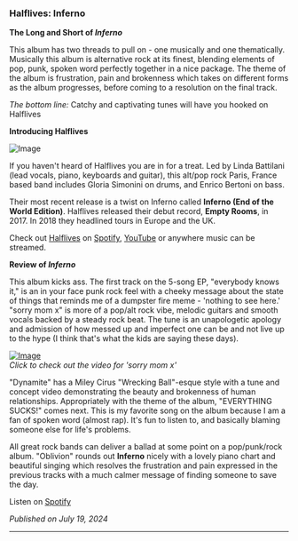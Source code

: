 ### Halflives: Inferno

**The Long and Short of _Inferno_**

This album has two threads to pull on - one musically and one thematically.
Musically this album is alternative rock at its finest, blending elements of pop, punk, spoken word perfectly together in a nice package.
The theme of the album is frustration, pain and brokenness which takes on different forms as the album progresses, before coming to a resolution on the final track.

_The bottom line:_ Catchy and captivating tunes will have you hooked on Halflives

**Introducing Halflives**

![Image](https://static.wixstatic.com/media/5e9492_162e4353cea942519cda28d2519b70c6~mv2.jpg/v1/fill/w_1123,h_749,al_c,q_85,usm_0.66_1.00_0.01,enc_auto/5e9492_162e4353cea942519cda28d2519b70c6~mv2.jpg)

If you haven't heard of Halflives you are in for a treat. Led by Linda Battilani (lead vocals, piano, keyboards and guitar), this alt/pop rock Paris, France based band includes Gloria Simonini on drums, and Enrico Bertoni on bass.

Their most recent release is a twist on Inferno called **Inferno (End of the World Edition)**. Halflives released their debut record, **Empty Rooms**, in 2017. In 2018 they headlined tours in Europe and the UK.

Check out [Halflives]() on [Spotify](https://open.spotify.com/artist/4er5NZNuc83Cev96LA28ID?si=kNHttl3PQw2ukigYgDGzGA), [YouTube](https://youtube.com/@wehavehalflives?si=FZfJA8E_yichr4Ma) or anywhere music can be streamed.

**Review of _Inferno_**

This album kicks ass. The first track on the 5-song EP, "everybody knows it," is an in your face punk rock feel with a cheeky message about the state of things that reminds me of a dumpster fire meme - 'nothing to see here.' "sorry mom x" is more of a pop/alt rock vibe, melodic guitars and smooth vocals backed by a steady rock beat. The tune is an unapologetic apology and admission of how messed up and imperfect one can be and not live up to the hype (I think that's what the kids are saying these days).

[![Image](/assets/images/sorrymomx_halflives.jpeg)](https://youtu.be/0LFKTb1qpHo?si=Co44yHOo1m11ED4c) <br>
_Click to check out the video for 'sorry mom x'_

"Dynamite" has a Miley Cirus "Wrecking Ball"-esque style with a tune and concept video demonstrating the beauty and brokenness of human relationships. Appropriately with the theme of the album, "EVERYTHING SUCKS!" comes next. This is my favorite song on the album because I am a fan of spoken word (almost rap). It's fun to listen to, and basically blaming someone else for life's problems. 

All great rock bands can deliver a ballad at some point on a pop/punk/rock album. "Oblivion" rounds out **Inferno** nicely with a lovely piano chart and beautiful singing which resolves the frustration and pain expressed in the previous tracks with a much calmer message of finding someone to save the day. 

Listen on [Spotify](https://open.spotify.com/album/3Hnux3n5xhBOIrIxUsO2AF?si=I5fH_ZeNQXiTg7KeeCHbbA)

_Published on July 19, 2024_

----
